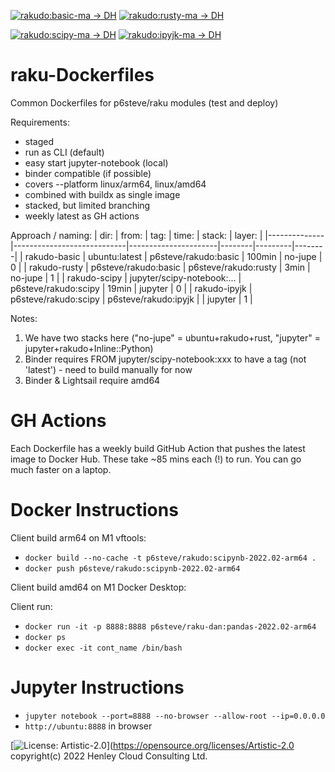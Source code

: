 [![rakudo:basic-ma -> DH](https://github.com/p6steve/raku-Dockerfiles/actions/workflows/basic-ma-weekly.yaml/badge.svg)](https://github.com/p6steve/raku-Dockerfiles/actions/workflows/basic-ma-weekly.yaml)
[![rakudo:rusty-ma -> DH](https://github.com/p6steve/raku-Dockerfiles/actions/workflows/rusty-ma-weekly.yaml/badge.svg)](https://github.com/p6steve/raku-Dockerfiles/actions/workflows/rusty-ma-weekly.yaml)

[![rakudo:scipy-ma -> DH](https://github.com/p6steve/raku-Dockerfiles/actions/workflows/scipy-ma-weekly.yaml/badge.svg)](https://github.com/p6steve/raku-Dockerfiles/actions/workflows/scipy-ma-weekly.yaml)
[![rakudo:ipyjk-ma -> DH](https://github.com/p6steve/raku-Dockerfiles/actions/workflows/ipyjk-ma-weekly.yaml/badge.svg)](https://github.com/p6steve/raku-Dockerfiles/actions/workflows/ipyjk-ma-weekly.yaml)

# raku-Dockerfiles
Common Dockerfiles for p6steve/raku modules (test and deploy)

Requirements:
* staged
* run as CLI (default)
* easy start jupyter-notebook (local)
* binder compatible (if possible)
* covers --platform linux/arm64, linux/amd64
* combined with buildx as single image
* stacked, but limited branching
* weekly latest as GH actions

Approach / naming:
| dir:         | from:                      | tag:                 | time:  | stack:  | layer: |
|--------------|----------------------------|----------------------|--------|---------|--------|
| rakudo-basic | ubuntu:latest              | p6steve/rakudo:basic | 100min | no-jupe |    0   | 
| rakudo-rusty | p6steve/rakudo:basic       | p6steve/rakudo:rusty |   3min | no-jupe |    1   |
| rakudo-scipy | jupyter/scipy-notebook:... | p6steve/rakudo:scipy |  19min | jupyter |    0   |
| rakudo-ipyjk | p6steve/rakudo:scipy       | p6steve/rakudo:ipyjk |        | jupyter |    1   |

Notes:
1. We have two stacks here ("no-jupe" = ubuntu+rakudo+rust, "jupyter" = jupyter+rakudo+Inline::Python)
1. Binder requires FROM jupyter/scipy-notebook:xxx to have a tag (not 'latest') - need to build manually for now
1. Binder & Lightsail require amd64

# GH Actions

Each Dockerfile has a weekly build GitHub Action that pushes the latest image to Docker Hub. These take ~85 mins each (!) to run. You can go much faster on a laptop.

# Docker Instructions

Client build arm64 on M1 vftools:

* ```docker build --no-cache -t p6steve/rakudo:scipynb-2022.02-arm64 .```
* ```docker push p6steve/rakudo:scipynb-2022.02-arm64```

Client build amd64 on M1 Docker Desktop:

Client run:

* ```docker run -it -p 8888:8888 p6steve/raku-dan:pandas-2022.02-arm64```
* ```docker ps```
* ```docker exec -it cont_name /bin/bash```

# Jupyter Instructions

* ```jupyter notebook --port=8888 --no-browser --allow-root --ip=0.0.0.0```
* ```http://ubuntu:8888``` in browser

[![License: Artistic-2.0](https://img.shields.io/badge/License-Artistic%202.0-0298c3.svg)](https://opensource.org/licenses/Artistic-2.0
copyright(c) 2022 Henley Cloud Consulting Ltd.

